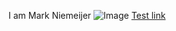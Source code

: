 I am Mark Niemeijer ![Image](https://www.hairfair.nl/media/blog/test-.jpg)
[Test link](Markup%20details.md)
